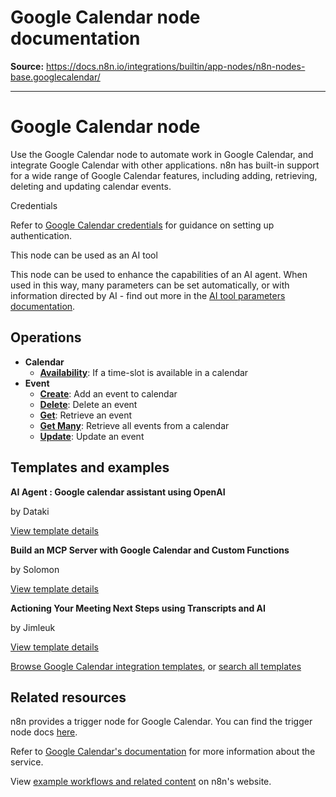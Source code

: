 # Google Calendar node documentation

**Source:** https://docs.n8n.io/integrations/builtin/app-nodes/n8n-nodes-base.googlecalendar/

---

# Google Calendar node

Use the Google Calendar node to automate work in Google Calendar, and integrate Google Calendar with other applications. n8n has built-in support for a wide range of Google Calendar features, including adding, retrieving, deleting and updating calendar events.

Credentials

Refer to [Google Calendar credentials](../../credentials/google/) for guidance on setting up authentication.

This node can be used as an AI tool

This node can be used to enhance the capabilities of an AI agent. When used in this way, many parameters can be set automatically, or with information directed by AI - find out more in the [AI tool parameters documentation](../../../../advanced-ai/examples/using-the-fromai-function/).

## Operations

- **Calendar**
  - [**Availability**](calendar-operations/#availability): If a time-slot is available in a calendar
- **Event**
  - [**Create**](event-operations/#create): Add an event to calendar
  - [**Delete**](event-operations/#delete): Delete an event
  - [**Get**](event-operations/#get): Retrieve an event
  - [**Get Many**](event-operations/#get-many): Retrieve all events from a calendar
  - [**Update**](event-operations/#update): Update an event

## Templates and examples

**AI Agent : Google calendar assistant using OpenAI**

by Dataki

[View template details](https://n8n.io/workflows/2703-ai-agent-google-calendar-assistant-using-openai/)

**Build an MCP Server with Google Calendar and Custom Functions**

by Solomon

[View template details](https://n8n.io/workflows/3514-build-an-mcp-server-with-google-calendar-and-custom-functions/)

**Actioning Your Meeting Next Steps using Transcripts and AI**

by Jimleuk

[View template details](https://n8n.io/workflows/2328-actioning-your-meeting-next-steps-using-transcripts-and-ai/)

[Browse Google Calendar integration templates](https://n8n.io/integrations/google-calendar/), or [search all templates](https://n8n.io/workflows/)

## Related resources

n8n provides a trigger node for Google Calendar. You can find the trigger node docs [here](../../trigger-nodes/n8n-nodes-base.googlecalendartrigger/).

Refer to [Google Calendar's documentation](https://developers.google.com/calendar/api/v3/reference) for more information about the service.

View [example workflows and related content](https://n8n.io/integrations/google-calendar/) on n8n's website.
